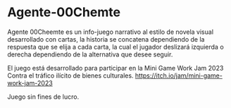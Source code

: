 # Agente-00Chemte
Agente 00Cheemte es un info-juego narrativo al estilo de novela visual desarrollado con cartas, la historia se concatena dependiendo de la respuesta que se elija a cada carta, la cual el jugador deslizará izquierda o derecha dependiendo de la alternativa que desee seguir.

El juego está desarrollado para participar en la Mini Game Work Jam 2023 Contra el tráfico ilícito de bienes culturales.
https://itch.io/jam/mini-game-work-jam-2023

Juego sin fines de lucro.
